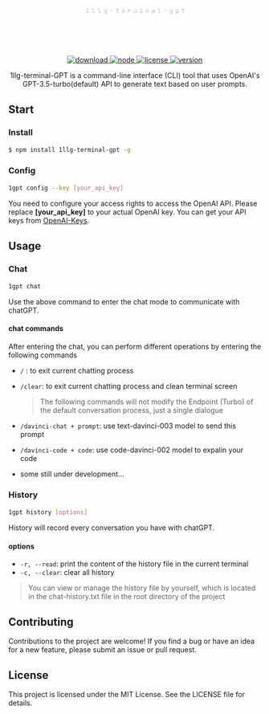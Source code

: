 <br />
<br />
<br />

<p align="center">
  <img width="200" alt="logo" src="https://github.com/codeacme17/repo-assets/blob/main/terminal-gpt/logo.png?raw=true "/> 
</p>

<br />
<br />
<br />

<p align="center">
  <a href="https://www.npmjs.com/package/1llg-terminal-gpt">
    <img height="20" alt="download" src="https://img.shields.io/npm/dw/1llg-terminal-gpt?style=flat-square"/>
  </a>
  <a href="https://github.com/codeacme17/1llg-terminal-GPT/blob/main/package.json">
    <img height="20" alt="node" src="https://img.shields.io/badge/node-%3E%3D%2014.0.0-orange?style=flat-square"/>
  </a>
  <a href="https://github.com/codeacme17/1llg-terminal-GPT/blob/main/LICENSE">
    <img width="80" height="20" alt="license" src="https://img.shields.io/github/license/codeacme17/1llg-terminal-GPT?style=flat-square"/>
  </a>
  <a href="https://github.com/codeacme17/1llg-terminal-GPT/blob/main/package.json">
    <img height="20" alt="version" src="https://img.shields.io/github/package-json/v/codeacme17/1llg-terminal-GPT?style=flat-square"/>
  </a>
</p>

<p align="center">
1llg-terminal-GPT is a command-line interface (CLI) tool that uses OpenAI's GPT-3.5-turbo(default) API to generate text based on user prompts.
</p>



## Start


### Install

```bash
$ npm install 1llg-terminal-gpt -g
```

### Config

```bash
1gpt config --key [your_api_key]
```

You need to configure your access rights to access the OpenAI API. Please replace **[your_api_key]** to your actual OpenAI key. You can get your API keys from [OpenAI-Keys](https://platform.openai.com/account/api-keys).




## Usage

###  Chat

```bash
1gpt chat
```

Use the above command to enter the chat mode to communicate with chatGPT.

#### chat commands

After entering the chat, you can perform different operations by entering the following commands

- `/` :  to exit current chatting process

- `/clear`:  to exit current chatting process and clean terminal screen

  > The following commands will not modify the Endpoint (Turbo) of the default conversation process, just a single dialogue

- `/davinci-chat + prompt`: use text-davinci-003 model to send this prompt

- `/davinci-code + code`: use code-davinci-002 model to expalin your code

- some still under development...



### History

```bash
1gpt history [options]
```

History will record every conversation you have with chatGPT.

#### options

- `-r, --read`: print the content of the history file in the current terminal
- `-c, --clear`: clear all history



>You can view or manage the history file by yourself, which is located in the chat-history.txt file in the root directory of the project






## Contributing
Contributions to the project are welcome! If you find a bug or have an idea for a new feature, please submit an issue or pull request.



## License
This project is licensed under the MIT License. See the LICENSE file for details.
